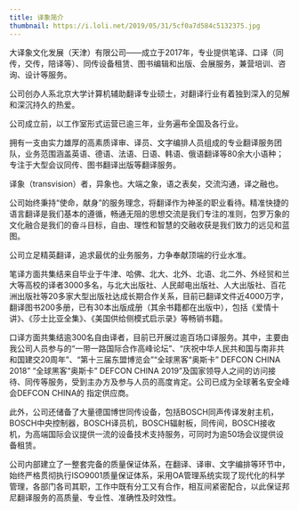```yaml
---
title: 译象简介
thumbnail: https://i.loli.net/2019/05/31/5cf0a7d584c5132375.jpg
---
```


大译象文化发展（天津）有限公司——成立于2017年，专业提供笔译、口译（同传，交传，陪译等）、同传设备租赁、图书编辑和出版、会展服务，兼营培训、咨询、设计等服务。

公司创办人系北京大学计算机辅助翻译专业硕士，对翻译行业有着独到深入的见解和深沉持久的热爱。

公司成立前，以工作室形式运营已逾三年，业务遍布全国及各行业。

拥有一支由实力雄厚的高素质译审、译员、文字编排人员组成的专业翻译服务团队，业务范围涵盖英语、德语、法语、日语、韩语、俄语翻译等80余大小语种；专注于大型会议同传、图书翻译出版等翻译服务。

译象（transvision）者，异象也。大端之象，语之表矣，交流沟通，译之融也。

公司始终秉持“使命，献身”的服务理念，将翻译作为神圣的职业看待。精准快捷的语言翻译是我们基本的遵循，畅通无阻的思想交流是我们专注的准则，包罗万象的文化融合是我们的奋斗目标，自由、理性和智慧的交融收获是我们致力的远见和蓝图。

公司立足精英翻译，追求最优的业务服务，力争奉献顶端的行业水准。

笔译方面共集结来自毕业于牛津、哈佛、北大、北外、北语、北二外、外经贸和兰大等高校的译者3000多名，与北大出版社、人民邮电出版社、人大出版社、百花洲出版社等20多家大型出版社达成长期合作关系，目前已翻译文件近4000万字，翻译图书200多册，已有30本出版成册（其余书籍都在出版中），包括《爱情十讲》、《莎士比亚全集》、《美国供给侧模式启示录》等畅销书籍。

口译方面共集结逾300名自由译者，目前已开展过逾百场口译服务。其中，主要由我公司人员参与的“一带一路国际合作高峰论坛”、“庆祝中华人民共和国与南非共和国建交20周年”、“第十三届东盟博览会”“全球黑客“奥斯卡” DEFCON CHINA 2018” “全球黑客“奥斯卡” DEFCON CHINA 2019”及国家领导人之间的访问接待、同传等服务，受到主办方及参与人员的高度肯定。公司已成为全球著名安全峰会DEFCON CHINA的 指定供应商。

此外，公司还储备了大量德国博世同传设备，包括BOSCH同声传译发射主机，BOSCH中央控制器，BOSCH译员机，BOSCH辐射板，同传间，BOSCH接收机，为高端国际会议提供一流的设备技术支持服务，可同时为逾50场会议提供设备租赁。 

公司内部建立了一整套完备的质量保证体系，在翻译、译审、文字编排等环节中，始终严格贯彻执行ISO9001质量保证体系，采用OA管理系统实现了现代化的科学管理，各部门各司其职，工作中既有分工又有合作，相互间紧密配合，以此保证邦尼翻译服务的高质量、专业性、准确性及时效性。
